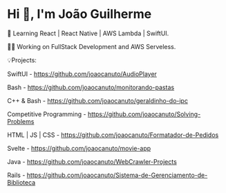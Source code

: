 # Hi 👋, I'm João Guilherme


🌳 Learning React | React Native | AWS Lambda | SwiftUI.


🧑‍💻 Working on FullStack Development and AWS Serveless.


💡Projects:


SwiftUI - https://github.com/joaocanuto/AudioPlayer

Bash - https://github.com/joaocanuto/monitorando-pastas

C++ & Bash - https://github.com/joaocanuto/geraldinho-do-ipc

Competitive Programming - https://github.com/joaocanuto/Solving-Problems

HTML | JS | CSS - https://github.com/joaocanuto/Formatador-de-Pedidos

Svelte - https://github.com/joaocanuto/movie-app

Java - https://github.com/joaocanuto/WebCrawler-Projects

Rails - https://github.com/joaocanuto/Sistema-de-Gerenciamento-de-Biblioteca

